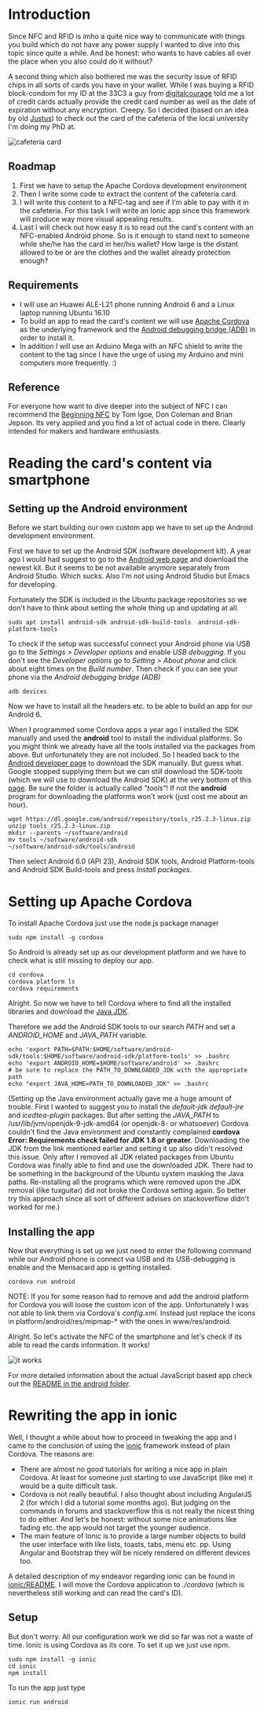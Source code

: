 # Introduction

Since NFC and RFID is imho a quite nice way to communicate with things you build which do not have any power supply I wanted to dive into this topic since quite a while. And be honest: who wants to have cables all over the place when you also could do it without?

A second thing which also bothered me was the security issue of RFID chips in all sorts of cards you have in your wallet. While I was buying a RFID block-condom for my ID at the 33C3 a guy from [digitalcourage](https://www.digitalcourage.de/themen/rfid) told me a lot of credit cards actually provide the credit card number as well as the date of expiration without any encryption. Creepy. So I decided (based on an idea by old [Justus](https://github.com/jusjusjus)) to check out the card of the cafeteria of the local university I'm doing my PhD at.

![cafeteria card](./res/cafeteria-card.jpg)

## Roadmap
1. First we have to setup the Apache Cordova development environment
2. Then I write some code to extract the content of the cafeteria card.
3. I will write this content to a NFC-tag and see if I'm able to pay
   with it in the cafeteria. For this task I will write an Ionic app
   since this framework will produce way more visual appealing results.
4. Last I will check out how easy it is to read out the card's content
   with an NFC-enabled Android phone. So is it enough to stand next to
   someone while she/he has the card in her/his wallet? How large is
   the distant allowed to be or are the clothes and the wallet already
   protection enough?
   

## Requirements
- I will use an Huawei ALE-L21 phone running Android 6 and a Linux
  laptop running Ubuntu 16.10 
- To build an app to read the card's content we will
  use
  [Apache Cordova](https://cordova.apache.org/docs/en/latest/guide/cli/index.html) as
  the underlying framework and
  the
  [Android debugging bridge (ADB)](https://developer.android.com/studio/command-line/adb.html) in
  order to install it. 
- In addition I will use an Arduino Mega with an NFC shield to write
  the content to the tag since I have the urge of using my Arduino and
  mini computers more frequently. :) 

## Reference 
For everyone how want to dive deeper into the subject of NFC I can
recommend the
[Beginning NFC](https://www.amazon.com/Beginning-NFC-Communication-Arduino-PhoneGap/dp/1449372066/ref=sr_1_1?s=office-products&ie=UTF8&qid=1483802943&sr=8-1&keywords=igoe+nfc) by
Tom Igoe, Don Coleman and Brian Jepson. Its very applied and you find
a lot of actual code in there. Clearly intended for makers and
hardware enthusiasts. 

# Reading the card's content via smartphone
## Setting up the Android environment
Before we start building our own custom app we have to set up the
Android development environment. 

First we have to set up the Android SDK (software development kit). A
year ago I would had suggest to go to
the
[Android web page](https://developer.android.com/studio/index.html)
and download the newest kit. But it seems to be not available anymore
separately from Android Studio. Which sucks. Also I'm *not* using
Android Studio but Emacs for developing. 

Fortunately the SDK is included in the Ubuntu package repositories so
we don't have to think about setting the whole thing up and updating
at all. 
```
sudo apt install android-sdk android-sdk-build-tools  android-sdk-platform-tools
```

To check if the setup was successful connect your Android phone via
USB go to the *Settings > Developer options* and enable *USB
debugging*. If you don't see the *Developer options* go to *Setting >
About phone* and click about eight times on the *Build number*. Then
check if you can see your phone via the *Android debugging bridge
(ADB)* 

```
adb devices
```

Now we have to install all the headers etc. to be able to build an app
for our Android 6. 

When I programmed some Cordova apps a year ago I installed the SDK
manually and used the **android** tool to install the individual
platforms. So you might think we already have all the tools installed
via the packages from above. But unfortunately they are not
included. So I headed back to
the
[Android developer page](https://developer.android.com/reference/packages.html) to
download the SDK manually. But guess what. Google stopped supplying
them but we can still download the SDK-tools (which we will use to
download the Android SDK) at the very bottom of
this [page](https://developer.android.com/studio/index.html). Be sure
the folder is actually called *"tools"*! If not the **android**
program for downloading the platforms won't work (just cost me about
an hour). 

```
wget https://dl.google.com/android/repository/tools_r25.2.3-linux.zip
unzip tools_r25.2.3-linux.zip
mkdir --parents ~/software/android
mv tools ~/software/android-sdk
~/software/android-sdk/tools/android
```
Then select Android 6.0 (API 23), Android SDK tools, Android
Platform-tools and Android SDK Build-tools and press *Install
packages*. 

# Setting up Apache Cordova

To install Apache Cordova just use the node.js package manager

```
sudo npm install -g cordova
```

So Android is already set up as our development platform and we have
to check what is still missing to deploy our app. 
```
cd cordova
cordova platform ls
cordova requirements
```

Alright. So now we have to tell Cordova where to find all the
installed libraries and download
the
[Java JDK](http://www.oracle.com/technetwork/java/javase/downloads/jdk8-downloads-2133151.html). 

Therefore we add the Android SDK tools to our search *PATH* and set a
*ANDROID_HOME* and *JAVA_PATH* variable. 
```
echo 'export PATH=$PATH:$HOME/software/android-sdk/tools:$HOME/software/android-sdk/platform-tools' >> .bashrc
echo 'export ANDROID_HOME=$HOME/software/android' >> .bashrc
# be sure to replace the PATH_TO_DOWNLOADED_JDK with the appropriate path
echo "export JAVA_HOME=PATH_TO_DOWNLOADED_JDK" >> .bashrc
```
(Setting up the Java environment actually gave me a huge amount of
trouble. First I wanted to suggest you to install the *default-jdk*
*default-jre* and *icedtea-plugin* packages. But after setting the
*JAVA_PATH* to /usr/lib/jvm/openjdk-9-jdk-amd64 (or openjdk-8- or
whatsoever) Cordova couldn't find the Java environment and constantly
complained **cordova Error: Requirements check failed for JDK 1.8 or
greater**. Downloading the JDK from the link mentioned earlier and
setting it up also didn't resolved this issue. Only after I removed
all JDK related packages from Ubuntu Cordova was finally able to find
and use the downloaded JDK. There had to be something in the
background of the Ubuntu system masking the Java paths. Re-installing
all the programs which were removed upon the JDK removal (like
tuxguitar) did not broke the Cordova setting again. So better try this
approach since all sort of different advises on stackoverflow didn't
worked for me.) 

## Installing the app
Now that everything is set up we just need to enter the following
command while our Android phone is connect via USB and its
USB-debugging is enable and the Mensacard app is getting installed. 

```
cordova run android
```

NOTE: If you for some reason had to remove and add the android
platform for Cordova you will loose the custom icon of the
app. Unfortunately I was not able to link them via Cordova's
*config.xml*. Instead just replace the icons in
platform/android/res/mipmap-* with the ones in www/res/android. 

Alright. So let's activate the NFC of the smartphone and let's check
if its able to read the cards information. It works! 

![it works](res/cordova_works.png)

For more detailed information about the actual JavaScript based app
check out
the
[README in the android folder](android/README.md). 


# Rewriting the app in ionic

Well, I thought a while about how to proceed in tweaking the app and I
came to the conclusion of using
the [ionic](http://ionicframework.com/) framework instead of plain
Cordova. The reasons are:
- There are almost no good tutorials for writing a nice app in plain
  Cordova. At least for someone just starting to use JavaScript (like
  me) it would be a quite difficult task.
- Cordova is not really beautiful. I also thought about including
  AngularJS 2 (for which I did a tutorial some months ago). But
  judging on the commands in forums and stackoverflow this is not
  really the nicest thing to do either. And let's be honest: without
  some nice animations like fading etc. the app would not target the
  younger audience.
- The main feature of Ionic is to provide a large number objects to
  build the user interface with like lists, toasts, tabs, menu
  etc. pp. Using Angular and Bootstrap they will be nicely rendered on
  different devices too.
  
  
A detailed description of my endeavor regarding ionic can be found in
[ionic/README](ionic/README.md). I will move the Cordova application
to *./cordova* (which is nevertheless still working and can read the
card's ID). 

## Setup

But don't worry. All our configuration work we did so far was not a
waste of time. Ionic is using Cordova as its core. To set it up we
just use npm.

```
sudo npm install -g ionic
cd ionic
npm install
```

To run the app just type

```
ionic run android
```
